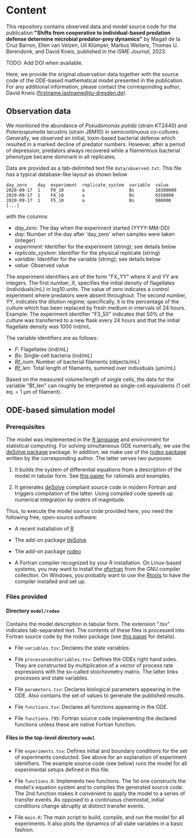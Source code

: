 # Content

This repository contains observed data and model source code for the publication
**"Shifts from cooperative to individual-based predation defense determine microbial predator-prey dynamics"** by
Magali de la Cruz Barron, Ellen van Velzen, Uli Klümper, Markus Weitere, Thomas U. Berendonk, and David Kneis,
published in the *ISME Journal*, 2023.

TODO: Add DOI when available.

Here, we provide the original observation data together with the source code of
the ODE-based mathematical model presented in the publication. For any additional
information, please contact the corresponding author, David Kneis (firstname.lastname@tu-dresden.de).

## Observation data

We monitored the abundance of *Pseudomonas putida* (strain KT2440)
and *Poteriospumella lacustris* (strain JBM10) in semicontinuous co-cultures.
Generally, we observed an initial, toxin-based bacterial defense which resulted
in a marked decline of predator numbers. However, after a period of depression,
predators always recovered while a filamentous bacterial phenotype became
dominant in all replicates.

Data are provided as a tab-delimited text file ```data/observed.txt```. This file has
a typical database-like layout as shown below

```
day_zero    day  experiment  replicate_system  variable  value
2020-09-17  1    F0_10       a                 Bs        10300000
2020-09-17  1    F4_10       a                 Bs        6550000
2020-09-17  1    F5_10       a                 Bs        980000
[...]
```

with the columns

- *day_zero*: The day when the experiment started (YYYY-MM-DD)
- *day*: Number of the day after 'day_zero' when samples were taken (integer)
- *experiment*: Identifier for the experiment (string); see details below
- *replicate_system*: Identifier for the physical replicate (string) 
- *variable*: Identifier for the variable (string); see details below
- *value*: Observed value

The experiment identifiers are of the form "FX_YY" where X and YY are integers. The first number, X, specifies the initial density of flagellates (individuals/mL) in log10 units. The value of zero indicates a control experiment where predators were absent throughout. The second number, YY, indicates the dilution regime; specifically, it is the percentage of the culture which has been replaced by fresh medium in intervals of 24 hours. Example: The experiment identifier "F3_50" indicates that 50% of the culture was transferred to a new flask every 24 hours and that the initial flagellate density was 1000 ind/mL.

The variable identifiers are as follows:

- *F*: Flagellates (ind/mL)
- *Bs*: Single-cell bacteria (ind/mL)
- *Bf_num*: Number of bacterial filaments (objects/mL)
- *Bf_len*: Total length of filaments, summed over individuals (µm/mL)

Based on the measured volume/length of single cells, the data for the variable "Bf_len" can roughly be interpreted as single-cell equivalents (1 cell eq. = 1 µm of filament).

## ODE-based simulation model

### Prerequisites

The model was implemented in the [R language](https://www.r-project.org) and environment
for statistical computing. For solving simultaneous ODE numerically, we use the
[deSolve package](https://CRAN.R-project.org/package=deSolve) package. In addition, we make use of the [rodeo package](https://CRAN.R-project.org/package=rodeo)
written by the corresponding author. The latter serves two purposes:

1. It builds the system of differential equations from a description of the model
   in tabular form. See [this paper](https://doi.org/10.1016/j.envsoft.2017.06.036)
   for rationals and examples.
   
2. It generates [deSolve](https://CRAN.R-project.org/package=deSolve) compliant
   source code in modern Fortran and triggers compilation of the latter. Using
   compiled code speeds up numerical integration by orders of magnitude.

Thus, to execute the model source code provided here, you need the following free, open-source software:

- A recent installation of [R](https://www.r-project.org)

- The add-on package [deSolve](https://CRAN.R-project.org/package=deSolve)

- The add-on package [rodeo](https://CRAN.R-project.org/package=rodeo)

- A Fortran compiler recognized by your R installation. On Linux-based systems,
  you may want to install the [gfortran](https://gcc.gnu.org/wiki/GFortran) from
  the GNU compiler collection. On Windows, you probably want to use the
  [Rtools](https://cran.r-project.org/bin/windows/Rtools/) to have the compiler
  installed and set up.

### Files provided

#### Directory ```model/rodeo```

Contains the model description in tabular form. The extension ".tsv" indicates tab-separated text. The contents of these files is processed into Fortran source code by the rodeo package (see [this paper](https://doi.org/10.1016/j.envsoft.2017.06.036) for details).

- File ```variables.tsv```: Declares the state variables.

- File ```processesAndVariables.tsv```: Defines the ODEs right hand sides. They are
  constructed by multiplication of a vector of process rate expressions with the so-called
  stoichiometry matrix. The latter links processes and state variables.
  
- File ```parameters.tsv```: Declares biological parameters appearing in the ODE. Also contains the set of values to generate the published results.

- File ```functions.tsv```: Declares all functions appearing in the ODE.
  
- File ```functions.f95```: Fortran source code implementing the declared functions
  unless these are native Fortran function.

#### Files in the top-level directory ```model```

- File ```experiments.tsv```: Defines initial and boundary conditions for the set of experiments conducted. See above for an explanation of experiment identifiers. The example source code (see below) runs the model for all experimental setups defined in this file.

- File ```functions.R```: Implements two functions. The 1st one constructs the model's equation system and to compiles the generated source code. The 2nd function makes it convenient to apply the model to a series of transfer events. As opposed to a continuous chemostat, initial conditions change abruptly at distinct transfer events.

- File ```main.R```: The main script to build, compile, and run the model for all experiments. It also plots the dynamics of all state variables in a basic fashion. 
